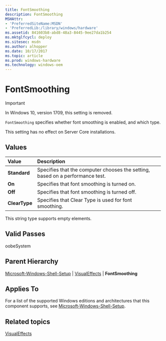 ```yaml
---
title: FontSmoothing
description: FontSmoothing
MSHAttr:
- 'PreferredSiteName:MSDN'
- 'PreferredLib:/library/windows/hardware'
ms.assetid: 841603b8-abd8-48a3-8445-9ee27da1b254
ms.mktglfcycl: deploy
ms.sitesec: msdn
ms.author: alhopper
ms.date: 10/17/2017
ms.topic: article
ms.prod: windows-hardware
ms.technology: windows-oem
---
```

# FontSmoothing

> [!Important]
> In Windows 10, version 1709, this setting is removed.

`FontSmoothing` specifies whether font smoothing is enabled, and which type.

This setting has no effect on Server Core installations.

## Values

| Value             | Description                                                                      |
|:------------------|:---------------------------------------------------------------------------------|
| **Standard**      | Specifies that the computer chooses the setting, based on a performance test.    |
| **On**            | Specifies that font smoothing is turned on.                                      |
| **Off**           | Specifies that font smoothing is turned off.                                     |
| **ClearType**     | Specifies that Clear Type is used for font smoothing.                            |

This string type supports empty elements.

## Valid Passes

oobeSystem

## Parent Hierarchy


[Microsoft-Windows-Shell-Setup](microsoft-windows-shell-setup.md) | [VisualEffects](microsoft-windows-shell-setup-visualeffects.md) | **FontSmoothing**

## Applies To

For a list of the supported Windows editions and architectures that this component supports, see [Microsoft-Windows-Shell-Setup](microsoft-windows-shell-setup.md).

## Related topics

[VisualEffects](microsoft-windows-shell-setup-visualeffects.md)